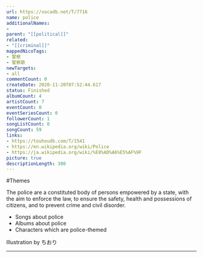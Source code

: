 ```yaml
---
url: https://vocadb.net/T/7716
name: police
additionalNames: 
- 
parent: "[[political]]"
related:
- "[[criminal]]"
mappedNicoTags:
- 警察
- 警察歌
newTargets:
- all
commentCount: 0
createDate: 2020-11-20T07:52:44.617
status: Finished
albumCount: 4
artistCount: 7
eventCount: 0
eventSeriesCount: 0
followerCount: 1
songListCount: 0
songCount: 59
links: 
- https://touhoudb.com/T/1541
- https://en.wikipedia.org/wiki/Police
- https://ja.wikipedia.org/wiki/%E8%AD%A6%E5%AF%9F
picture: true
descriptionLength: 300
---
```


#Themes

The police are a constituted body of persons empowered by a state, with the aim to enforce the law, to ensure the safety, health and possessions of citizens, and to prevent crime and civil disorder.

- Songs about police
- Albums about police
- Characters which are police-themed

Illustration by ちおり

---

